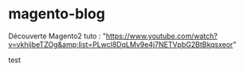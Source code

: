 # magento-blog
Découverte Magento2 tuto : "https://www.youtube.com/watch?v=vkhijbeTZOg&amp;list=PLwcl8DqLMv9e4j7NETVpbG2BtBkqsxeor"

test


